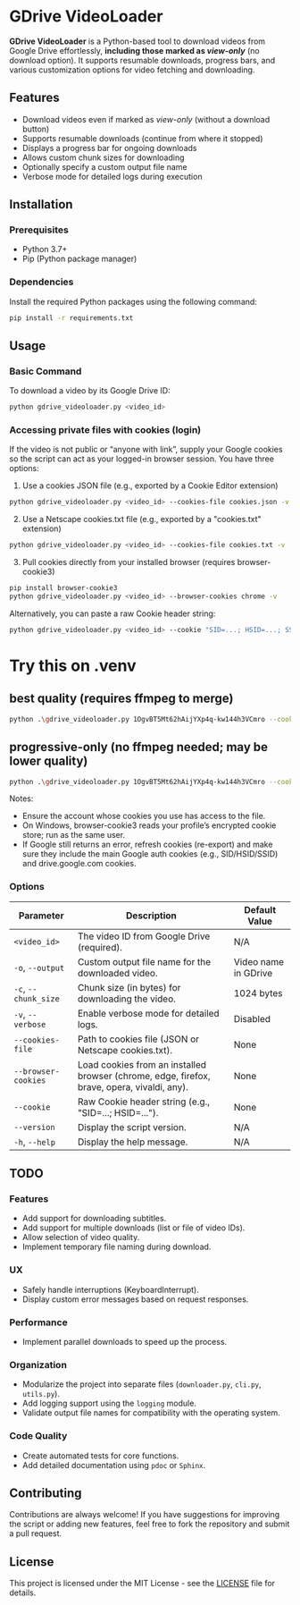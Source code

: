 # GDrive VideoLoader

**GDrive VideoLoader** is a Python-based tool to download videos from Google Drive effortlessly, **including those marked as _view-only_** (no download option). It supports resumable downloads, progress bars, and various customization options for video fetching and downloading.

## Features

- Download videos even if marked as *view-only* (without a download button)
- Supports resumable downloads (continue from where it stopped)
- Displays a progress bar for ongoing downloads
- Allows custom chunk sizes for downloading
- Optionally specify a custom output file name
- Verbose mode for detailed logs during execution

## Installation

### Prerequisites

- Python 3.7+
- Pip (Python package manager)

### Dependencies

Install the required Python packages using the following command:

```bash
pip install -r requirements.txt
```

## Usage

### Basic Command

To download a video by its Google Drive ID:

```bash
python gdrive_videoloader.py <video_id>
```

### Accessing private files with cookies (login)

If the video is not public or “anyone with link”, supply your Google cookies so the script can act as your logged-in browser session. You have three options:

1) Use a cookies JSON file (e.g., exported by a Cookie Editor extension)

```bash
python gdrive_videoloader.py <video_id> --cookies-file cookies.json -v
```

2) Use a Netscape cookies.txt file (e.g., exported by a "cookies.txt" extension)

```bash
python gdrive_videoloader.py <video_id> --cookies-file cookies.txt -v
```

3) Pull cookies directly from your installed browser (requires browser-cookie3)

```bash
pip install browser-cookie3
python gdrive_videoloader.py <video_id> --browser-cookies chrome -v
```

Alternatively, you can paste a raw Cookie header string:

```bash
python gdrive_videoloader.py <video_id> --cookie "SID=...; HSID=...; SSID=..." -v
```

# Try this on .venv

## best quality (requires ffmpeg to merge)
```bash
python .\gdrive_videoloader.py 1OgvBT5Mt62hAijYXp4q-kw144h3VCmro --cookies-file .\cookies.txt -v
```

## progressive-only (no ffmpeg needed; may be lower quality)
```bash
python .\gdrive_videoloader.py 1OgvBT5Mt62hAijYXp4q-kw144h3VCmro --cookies-file .\cookies.txt -v --quality progressive
```

Notes:
- Ensure the account whose cookies you use has access to the file.
- On Windows, browser-cookie3 reads your profile’s encrypted cookie store; run as the same user.
- If Google still returns an error, refresh cookies (re-export) and make sure they include the main Google auth cookies (e.g., SID/HSID/SSID) and drive.google.com cookies.

### Options

| Parameter                | Description                                                       | Default Value         |
|--------------------------|-------------------------------------------------------------------|-----------------------|
| `<video_id>`             | The video ID from Google Drive (required).                       | N/A                   |
| `-o`, `--output`         | Custom output file name for the downloaded video.                | Video name in GDrive  |
| `-c`, `--chunk_size`     | Chunk size (in bytes) for downloading the video.                 | 1024 bytes            |
| `-v`, `--verbose`        | Enable verbose mode for detailed logs.                           | Disabled              |
| `--cookies-file`         | Path to cookies file (JSON or Netscape cookies.txt).             | None                 |
| `--browser-cookies`      | Load cookies from an installed browser (chrome, edge, firefox, brave, opera, vivaldi, any). | None |
| `--cookie`               | Raw Cookie header string (e.g., "SID=...; HSID=...").           | None                 |
| `--version`              | Display the script version.                                      | N/A                   |
| `-h`, `--help`           | Display the help message.                                        | N/A                   |

## TODO

### Features
- Add support for downloading subtitles.
- Add support for multiple downloads (list or file of video IDs).
- Allow selection of video quality.
- Implement temporary file naming during download.

### UX
- Safely handle interruptions (KeyboardInterrupt).
- Display custom error messages based on request responses.

### Performance
- Implement parallel downloads to speed up the process.

### Organization
- Modularize the project into separate files (`downloader.py`, `cli.py`, `utils.py`).
- Add logging support using the `logging` module.
- Validate output file names for compatibility with the operating system.

### Code Quality
- Create automated tests for core functions.
- Add detailed documentation using `pdoc` or `Sphinx`.

## Contributing
Contributions are always welcome! If you have suggestions for improving the script or adding new features, feel free to fork the repository and submit a pull request.

## License
This project is licensed under the MIT License - see the [LICENSE](LICENSE) file for details.
